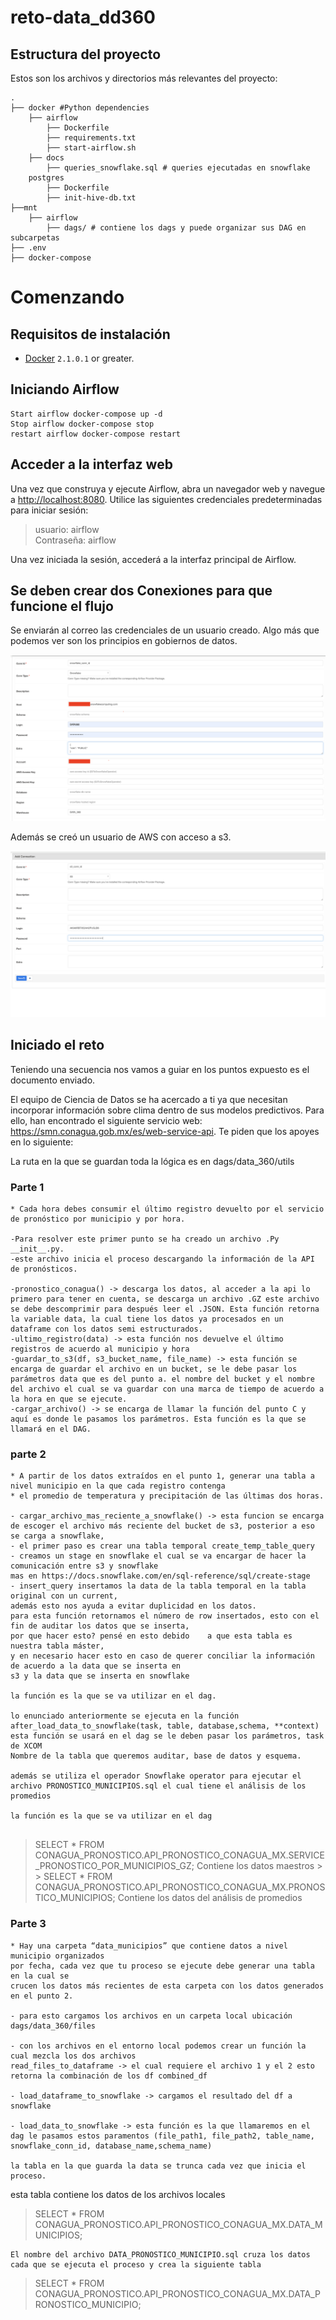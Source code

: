 # reto-data_dd360
## Estructura del proyecto

Estos son los archivos y directorios más relevantes del proyecto:
```
.
├── docker #Python dependencies
    ├── airflow
        ├── Dockerfile
        ├── requirements.txt
        ├── start-airflow.sh
    ├── docs
        ├── queries_snowflake.sql # queries ejecutadas en snowflake
    postgres
        ├── Dockerfile
        ├── init-hive-db.txt
├──mnt
    ├── airflow
        ├── dags/ # contiene los dags y puede organizar sus DAG en subcarpetas 
├── .env
├── docker-compose
```
# Comenzando

## Requisitos de instalación

- [Docker](https://docs.docker.com/install/) `2.1.0.1` or greater.

## Iniciando Airflow 
```
Start airflow docker-compose up -d   
Stop airflow docker-compose stop
restart airflow docker-compose restart
```

## Acceder a la interfaz web

Una vez que construya y ejecute Airflow, abra un navegador web y navegue a [http://localhost:8080](http://localhost:8080).
Utilice las siguientes credenciales predeterminadas para iniciar sesión:

> usuario: airflow  
> Contraseña: airflow

Una vez iniciada la sesión, accederá a la interfaz principal de Airflow.

## Se deben crear dos Conexiones para que funcione el flujo 

Se enviarán al correo las credenciales de un usuario creado.
Algo más que podemos ver son los principios en gobiernos de datos.

![conexión de Snowflake](https://github.com/CristianUrcuqui/reto-data_dd360/blob/master/docker/docs/img/conexion_sf.png)

Además se creó un usuario de AWS con acceso a s3.

![conexción de s3](https://github.com/CristianUrcuqui/reto-data_dd360/blob/master/docker/docs/img/s3_conn.png)

##  Iniciado el reto 

Teniendo una secuencia nos vamos a guiar en los puntos expuesto es el documento enviado.

El equipo de Ciencia de Datos se ha acercado a ti ya que necesitan incorporar información
sobre clima dentro de sus modelos predictivos. Para ello, han encontrado el siguiente servicio
web: https://smn.conagua.gob.mx/es/web-service-api. Te piden que los apoyes en lo siguiente:

La ruta en la que se guardan toda la lógica es en dags/data_360/utils

### Parte 1
```
* Cada hora debes consumir el último registro devuelto por el servicio de pronóstico por municipio y por hora.

-Para resolver este primer punto se ha creado un archivo .Py  __init__.py. 
-este archivo inicia el proceso descargando la información de la API de pronósticos.

-pronostico_conagua() -> descarga los datos, al acceder a la api lo primero para tener en cuenta, se descarga un archivo .GZ este archivo se debe descomprimir para después leer el .JSON. Esta función retorna la variable data, la cual tiene los datos ya procesados en un dataframe con los datos semi estructurados.
-ultimo_registro(data) -> esta función nos devuelve el último registros de acuerdo al municipio y hora 
-guardar_to_s3(df, s3_bucket_name, file_name) -> esta función se encarga de guardar el archivo en un bucket, se le debe pasar los parámetros data que es del punto a. el nombre del bucket y el nombre del archivo el cual se va guardar con una marca de tiempo de acuerdo a la hora en que se ejecute.
-cargar_archivo() -> se encarga de llamar la función del punto C y aquí es donde le pasamos los parámetros. Esta función es la que se llamará en el DAG. 
```
### parte 2
```
* A partir de los datos extraídos en el punto 1, generar una tabla a nivel municipio en la que cada registro contenga
* el promedio de temperatura y precipitación de las últimas dos horas.

- cargar_archivo_mas_reciente_a_snowflake() -> esta funcion se encarga de escoger el archivo más reciente del bucket de s3, posterior a eso se carga a snowflake,
- el primer paso es crear una tabla temporal create_temp_table_query
- creamos un stage en snowflake el cual se va encargar de hacer la comunicación entre s3 y snowflake
mas en https://docs.snowflake.com/en/sql-reference/sql/create-stage
- insert_query insertamos la data de la tabla temporal en la tabla original con un current, 
además esto nos ayuda a evitar duplicidad en los datos.
para esta función retornamos el número de row insertados, esto con el fin de auditar los datos que se inserta, 
por que hacer esto? pensé en esto debido    a que esta tabla es nuestra tabla máster,
y en necesario hacer esto en caso de querer conciliar la información de acuerdo a la data que se inserta en 
s3 y la data que se inserta en snowflake 

la función es la que se va utilizar en el dag.

lo enunciado anteriormente se ejecuta en la función after_load_data_to_snowflake(task, table, database,schema, **context)
esta función se usará en el dag se le deben pasar los parámetros, task de XCOM
Nombre de la tabla que queremos auditar, base de datos y esquema.

además se utiliza el operador Snowflake operator para ejecutar el archivo PRONOSTICO_MUNICIPIOS.sql el cual tiene el análisis de los promedios 

la función es la que se va utilizar en el dag 


```
> SELECT * FROM CONAGUA_PRONOSTICO.API_PRONOSTICO_CONAGUA_MX.SERVICE_PRONOSTICO_POR_MUNICIPIOS_GZ; Contiene los datos maestros > >
> SELECT * FROM CONAGUA_PRONOSTICO.API_PRONOSTICO_CONAGUA_MX.PRONOSTICO_MUNICIPIOS; Contiene los datos del análisis de promedios 

### Parte 3
```
* Hay una carpeta “data_municipios” que contiene datos a nivel municipio organizados
por fecha, cada vez que tu proceso se ejecute debe generar una tabla en la cual se
crucen los datos más recientes de esta carpeta con los datos generados en el punto 2.

- para esto cargamos los archivos en un carpeta local ubicación dags/data_360/files

- con los archivos en el entorno local podemos crear un función la cual mezcla los dos archivos 
read_files_to_dataframe -> el cual requiere el archivo 1 y el 2 esto retorna la combinación de los df combined_df

- load_dataframe_to_snowflake -> cargamos el resultado del df a snowflake 

- load_data_to_snowflake -> esta función es la que llamaremos en el dag le pasamos estos paramentos (file_path1, file_path2, table_name, snowflake_conn_id, database_name,schema_name)

la tabla en la que guarda la data se trunca cada vez que inicia el proceso.
```
esta tabla contiene los datos de los archivos locales 
> SELECT * FROM CONAGUA_PRONOSTICO.API_PRONOSTICO_CONAGUA_MX.DATA_MUNICIPIOS;
```
El nombre del archivo DATA_PRONOSTICO_MUNICIPIO.sql cruza los datos cada que se ejecuta el proceso y crea la siguiente tabla 
```
> SELECT * FROM CONAGUA_PRONOSTICO.API_PRONOSTICO_CONAGUA_MX.DATA_PRONOSTICO_MUNICIPIO;

